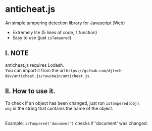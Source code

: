 # anticheat.js
An simple tampering detection library for Javascript (Web)

- Extremely lite (5 lines of code, 1 function)
- Easy to use (just `isTampered`)

## I. NOTE

anticheat.js requires Lodash. <br>
You can import it from the url `https://github.com/djtech-dev/anticheat.js/raw/main/anticheat.js`.

## II. How to use it.

To check if an object has been changed, just run `isTampered(obj)`. <br>
`obj` is the string that contains the name of the object. <br><br>

Example: `isTampered('document')` checks if 'document' was changed.
